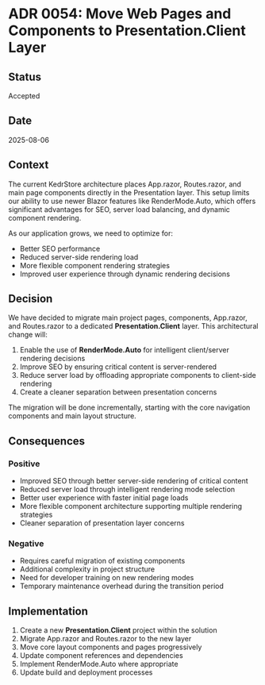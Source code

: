 ﻿# ADR 0054: Move Web Pages and Components to Presentation.Client Layer

## Status
Accepted

## Date
2025-08-06

## Context
The current KedrStore architecture places App.razor, Routes.razor, and main page components directly in the Presentation layer. This setup limits our ability to use newer Blazor features like RenderMode.Auto, which offers significant advantages for SEO, server load balancing, and dynamic component rendering.

As our application grows, we need to optimize for:
- Better SEO performance
- Reduced server-side rendering load
- More flexible component rendering strategies
- Improved user experience through dynamic rendering decisions

## Decision
We have decided to migrate main project pages, components, App.razor, and Routes.razor to a dedicated **Presentation.Client** layer. This architectural change will:

1. Enable the use of **RenderMode.Auto** for intelligent client/server rendering decisions
2. Improve SEO by ensuring critical content is server-rendered
3. Reduce server load by offloading appropriate components to client-side rendering
4. Create a cleaner separation between presentation concerns

The migration will be done incrementally, starting with the core navigation components and main layout structure.

## Consequences

### Positive
- Improved SEO through better server-side rendering of critical content
- Reduced server load through intelligent rendering mode selection
- Better user experience with faster initial page loads
- More flexible component architecture supporting multiple rendering strategies
- Cleaner separation of presentation layer concerns

### Negative
- Requires careful migration of existing components
- Additional complexity in project structure
- Need for developer training on new rendering modes
- Temporary maintenance overhead during the transition period

## Implementation

1. Create a new **Presentation.Client** project within the solution
2. Migrate App.razor and Routes.razor to the new layer
3. Move core layout components and pages progressively
4. Update component references and dependencies
5. Implement RenderMode.Auto where appropriate
6. Update build and deployment processes
